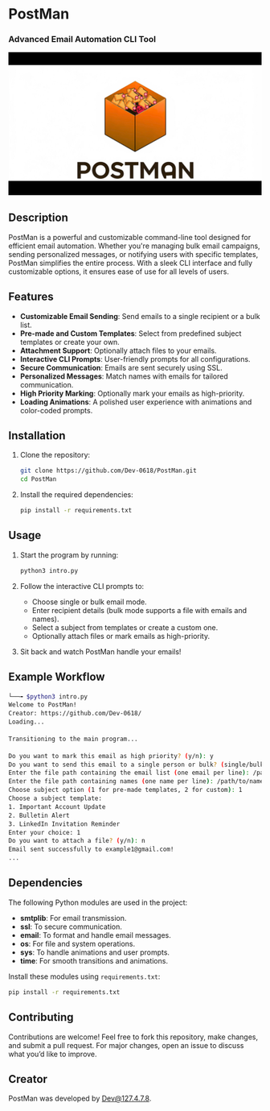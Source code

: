 # PostMan
### Advanced Email Automation CLI Tool
![PostMan Logo](https://github.com/Dev-0618/PostMan/blob/main/postman.png)

## Description
PostMan is a powerful and customizable command-line tool designed for efficient email automation. Whether you're managing bulk email campaigns, sending personalized messages, or notifying users with specific templates, PostMan simplifies the entire process. With a sleek CLI interface and fully customizable options, it ensures ease of use for all levels of users.

## Features
- **Customizable Email Sending**: Send emails to a single recipient or a bulk list.
- **Pre-made and Custom Templates**: Select from predefined subject templates or create your own.
- **Attachment Support**: Optionally attach files to your emails.
- **Interactive CLI Prompts**: User-friendly prompts for all configurations.
- **Secure Communication**: Emails are sent securely using SSL.
- **Personalized Messages**: Match names with emails for tailored communication.
- **High Priority Marking**: Optionally mark your emails as high-priority.
- **Loading Animations**: A polished user experience with animations and color-coded prompts.

## Installation
1. Clone the repository:

   ```bash
   git clone https://github.com/Dev-0618/PostMan.git
   cd PostMan
   ```

2. Install the required dependencies:

   ```bash
   pip install -r requirements.txt
   ```

## Usage
1. Start the program by running:

   ```bash
   python3 intro.py
   ```

2. Follow the interactive CLI prompts to:
   - Choose single or bulk email mode.
   - Enter recipient details (bulk mode supports a file with emails and names).
   - Select a subject from templates or create a custom one.
   - Optionally attach files or mark emails as high-priority.

3. Sit back and watch PostMan handle your emails!

## Example Workflow
```bash
└──╼ $python3 intro.py
Welcome to PostMan!
Creator: https://github.com/Dev-0618/
Loading...

Transitioning to the main program...

Do you want to mark this email as high priority? (y/n): y
Do you want to send this email to a single person or bulk? (single/bulk): bulk
Enter the file path containing the email list (one email per line): /path/to/emails.txt
Enter the file path containing names (one name per line): /path/to/names.txt
Choose subject option (1 for pre-made templates, 2 for custom): 1
Choose a subject template:
1. Important Account Update
2. Bulletin Alert
3. LinkedIn Invitation Reminder
Enter your choice: 1
Do you want to attach a file? (y/n): n
Email sent successfully to example1@gmail.com!
...
```

## Dependencies
The following Python modules are used in the project:
- **smtplib**: For email transmission.
- **ssl**: To secure communication.
- **email**: To format and handle email messages.
- **os**: For file and system operations.
- **sys**: To handle animations and user prompts.
- **time**: For smooth transitions and animations.

Install these modules using `requirements.txt`:

```bash
pip install -r requirements.txt
```

## Contributing
Contributions are welcome! Feel free to fork this repository, make changes, and submit a pull request. For major changes, open an issue to discuss what you’d like to improve.

## Creator
PostMan was developed by [Dev@127.4.7.8](https://github.com/Dev-0618/).
